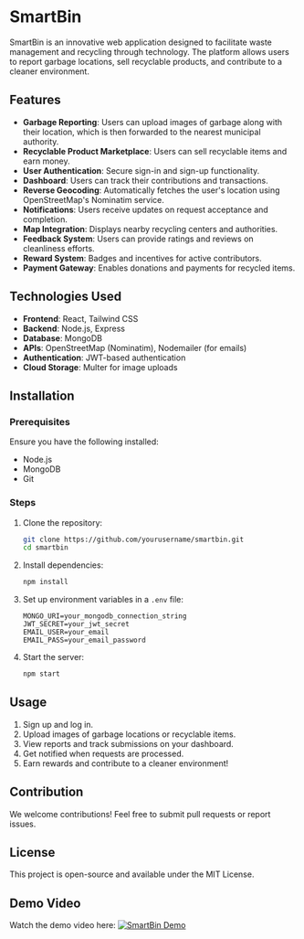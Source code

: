 # SmartBin

SmartBin is an innovative web application designed to facilitate waste management and recycling through technology. The platform allows users to report garbage locations, sell recyclable products, and contribute to a cleaner environment.

## Features

- **Garbage Reporting**: Users can upload images of garbage along with their location, which is then forwarded to the nearest municipal authority.
- **Recyclable Product Marketplace**: Users can sell recyclable items and earn money.
- **User Authentication**: Secure sign-in and sign-up functionality.
- **Dashboard**: Users can track their contributions and transactions.
- **Reverse Geocoding**: Automatically fetches the user's location using OpenStreetMap's Nominatim service.
- **Notifications**: Users receive updates on request acceptance and completion.
- **Map Integration**: Displays nearby recycling centers and authorities.
- **Feedback System**: Users can provide ratings and reviews on cleanliness efforts.
- **Reward System**: Badges and incentives for active contributors.
- **Payment Gateway**: Enables donations and payments for recycled items.

## Technologies Used

- **Frontend**: React, Tailwind CSS
- **Backend**: Node.js, Express
- **Database**: MongoDB
- **APIs**: OpenStreetMap (Nominatim), Nodemailer (for emails)
- **Authentication**: JWT-based authentication
- **Cloud Storage**: Multer for image uploads

## Installation

### Prerequisites
Ensure you have the following installed:
- Node.js
- MongoDB
- Git

### Steps
1. Clone the repository:
   ```sh
   git clone https://github.com/yourusername/smartbin.git
   cd smartbin
   ```
2. Install dependencies:
   ```sh
   npm install
   ```
3. Set up environment variables in a `.env` file:
   ```env
   MONGO_URI=your_mongodb_connection_string
   JWT_SECRET=your_jwt_secret
   EMAIL_USER=your_email
   EMAIL_PASS=your_email_password
   ```
4. Start the server:
   ```sh
   npm start
   ```

## Usage
1. Sign up and log in.
2. Upload images of garbage locations or recyclable items.
3. View reports and track submissions on your dashboard.
4. Get notified when requests are processed.
5. Earn rewards and contribute to a cleaner environment!

## Contribution
We welcome contributions! Feel free to submit pull requests or report issues.

## License
This project is open-source and available under the MIT License.

## Demo Video
Watch the demo video here:
[![SmartBin Demo](https://img.youtube.com/vi/YOUR_VIDEO_ID/0.jpg)](https://www.youtube.com/watch?v=YOUR_VIDEO_ID)


